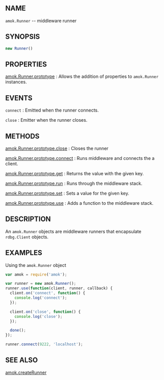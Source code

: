 ---
---

## NAME

`amok.Runner` -- middleware runner

## SYNOPSIS

```js
new Runner()
```

## PROPERTIES

[amok.Runner.prototype](amok.Runner.prototype.3.md)
:   Allows the addition of properties to `amok.Runner` instances.

## EVENTS

`connect`
:   Emitted when the runner connects.

`close`
:   Emitter when the runner closes.

## METHODS

[amok.Runner.prototype.close](amok.Runner.prototype.close.3.md)
:   Closes the runner

[amok.Runner.prototype.connect](amok.Runner.prototype.close.3.md)
:   Runs middleware and connects the a client.

[amok.Runner.prototype.get](amok.Runner.prototype.get.3.md)
:   Returns the value with the given key.

[amok.Runner.prototype.run](amok.Runner.prototype.run.3.md)
:   Runs through the middleware stack.

[amok.Runner.prototype.set](amok.Runner.prototype.set.3.md)
:   Sets a value for the given key.

[amok.Runner.prototype.use](amok.Runner.prototype.use.3.md)
:   Adds a function to the middleware stack.

## DESCRIPTION

An `amok.Runner` objects are middleware runners that encapsulate `rdbg.Client` objects.

## EXAMPLES

Using the `amok.Runner` object

```js
var amok = require('amok');

var runner = new amok.Runner();
runner.use(function(client, runner, callback) {
  client.on('connect', function() {
    console.log('connect');
  });

  client.on('close', function() {
    console.log('close');
  });

  done();
});

runner.connect(9222, 'localhost');
```

## SEE ALSO

[amok.createRunner](amok.createRunner.3.md)
